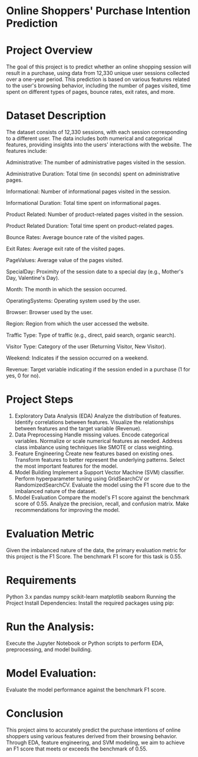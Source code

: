 #                                                           Online Shoppers' Purchase Intention Prediction
# Project Overview
The goal of this project is to predict whether an online shopping session will result in a purchase, using data from 12,330 unique user sessions collected over a one-year period. This prediction is based on various features related to the user's browsing behavior, including the number of pages visited, time spent on different types of pages, bounce rates, exit rates, and more.

# Dataset Description
The dataset consists of 12,330 sessions, with each session corresponding to a different user. The data includes both numerical and categorical features, providing insights into the users' interactions with the website. The features include:

Administrative: The number of administrative pages visited in the session.

Administrative Duration: Total time (in seconds) spent on administrative pages.

Informational: Number of informational pages visited in the session.

Informational Duration: Total time spent on informational pages.

Product Related: Number of product-related pages visited in the session.

Product Related Duration: Total time spent on product-related pages.

Bounce Rates: Average bounce rate of the visited pages.

Exit Rates: Average exit rate of the visited pages.

PageValues: Average value of the pages visited.

SpecialDay: Proximity of the session date to a special day (e.g., Mother's Day, Valentine's Day).

Month: The month in which the session occurred.

OperatingSystems: Operating system used by the user.

Browser: Browser used by the user.

Region: Region from which the user accessed the website.

Traffic Type: Type of traffic (e.g., direct, paid search, organic search).

Visitor Type: Category of the user (Returning Visitor, New Visitor).

Weekend: Indicates if the session occurred on a weekend.

Revenue: Target variable indicating if the session ended in a purchase (1 for yes, 0 for no).

# Project Steps
1. Exploratory Data Analysis (EDA)
Analyze the distribution of features.
Identify correlations between features.
Visualize the relationships between features and the target variable (Revenue).
2. Data Preprocessing
Handle missing values.
Encode categorical variables.
Normalize or scale numerical features as needed.
Address class imbalance using techniques like SMOTE or class weighting.
3. Feature Engineering
Create new features based on existing ones.
Transform features to better represent the underlying patterns.
Select the most important features for the model.
4. Model Building
Implement a Support Vector Machine (SVM) classifier.
Perform hyperparameter tuning using GridSearchCV or RandomizedSearchCV.
Evaluate the model using the F1 score due to the imbalanced nature of the dataset.
5. Model Evaluation
Compare the model's F1 score against the benchmark score of 0.55.
Analyze the precision, recall, and confusion matrix.
Make recommendations for improving the model.

# Evaluation Metric
Given the imbalanced nature of the data, the primary evaluation metric for this project is the F1 Score. The benchmark F1 score for this task is 0.55.

# Requirements
Python 3.x
pandas
numpy
scikit-learn
matplotlib
seaborn
Running the Project
Install Dependencies:
Install the required packages using pip:


# Run the Analysis:
Execute the Jupyter Notebook or Python scripts to perform EDA, preprocessing, and model building.

# Model Evaluation:
Evaluate the model performance against the benchmark F1 score.

# Conclusion
This project aims to accurately predict the purchase intentions of online shoppers using various features derived from their browsing behavior. Through EDA, feature engineering, and SVM modeling, we aim to achieve an F1 score that meets or exceeds the benchmark of 0.55.

